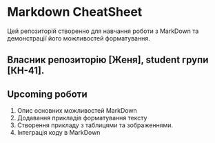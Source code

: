 # Markdown CheatSheet
Цей репозиторій створенно для навчання роботи з MarkDown та демонстрації його можливостей форматування.
## Власник репозиторію [Женя], student групи [КН-41].
## Upcoming роботи
1. Опис основних можливостей MarkDown
2. Додавання прикладів форматування тексту
3. Створення прикладу з таблицями та зображеннями.
4. Інтеграція коду в MarkDown
